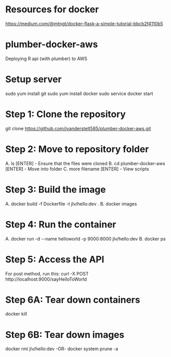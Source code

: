 # Resources for docker
https://medium.com/@mtngt/docker-flask-a-simple-tutorial-bbcb2f4110b5

# plumber-docker-aws
Deploying R api (with plumber) to AWS

# Setup server
sudo yum install git
sudo yum install docker
sudo service docker start

# Step 1: Clone the repository
git clone https://github.com/jvanderstelt585/plumber-docker-aws.git

# Step 2: Move to repository folder
A. ls [ENTER] - Ensure that the files were cloned
B. cd plumber-docker-aws [ENTER] - Move into folder 
C. more filename [ENTER] - View scripts

# Step 3: Build the image
A. docker build -f Dockerfile -t jlv/hello:dev .
B. docker images

# Step 4: Run the container
A. docker run -d --name helloworld -p 9000:8000 jlv/hello:dev
B. docker ps

# Step 5: Access the API 
For post method, run this:
curl -X POST http://localhost:9000/sayHelloToWorld

# Step 6A: Tear down containers 
docker kill <CONTAINER ID> 
 
# Step 6B: Tear down images
docker rmi jlv/hello:dev
-OR-
docker system prune -a



